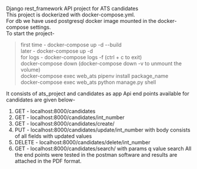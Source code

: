 Django rest_framework API project for ATS candidates  
This project is dockerized with docker-compose.yml.  
For db we have used postgresql docker image mounted in the docker-compose settings.  
To start the project-  
>first time - docker-compose up -d --build  
>later - docker-compose up -d  
>for logs - docker-compose logs -f (ctrl + c to exit)  
>docker-compose down (docker-compose down -v to unmount the volume)    
>docker-compose exec web_ats pipenv install package_name  
>docker-compose exec web_ats python manage.py shell  

It consists of ats_project and candidates as app
Api end points available for candidates are given below-
1. GET - localhost:8000/candidates
2. GET - localhost:8000/candidates/int_number
3. GET - localhost:8000/candidates/create/
4. PUT - localhost:8000/candidates/update/int_number with body consists of all fields with updated values
5. DELETE - localhost:8000/candidates/delete/int_number
6. GET - localhost:8000/candidates/search/ with params q value search
All the end points were tested in the postman software and results are attached in the PDF format.
